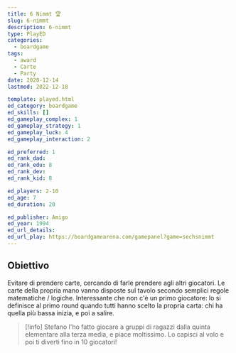 ```yaml
---
title: 6 Nimmt 🏆
slug: 6-nimmt
description: 6-nimmt
type: PlayED
categories:
  - boardgame
tags:
  - award
  - Carte
  - Party
date: 2020-12-14
lastmod: 2022-12-18

template: played.html
ed_category: boardgame
ed_skills: []
ed_gameplay_complex: 1
ed_gameplay_strategy: 1
ed_gameplay_luck: 4
ed_gameplay_interaction: 2

ed_preferred: 1
ed_rank_dad: 
ed_rank_edu: 8
ed_rank_dev: 
ed_rank_kid: 8

ed_players: 2-10
ed_age: 7
ed_duration: 20

ed_publisher: Amigo
ed_year: 1994
ed_url_details: 
ed_url_play: https://boardgamearena.com/gamepanel?game=sechsnimmt
---
```


## Obiettivo
Evitare di prendere carte, cercando di farle prendere agli altri giocatori. Le carte della propria mano vanno disposte sul tavolo secondo semplici regole matematiche / logiche. Interessante che non c'è un primo giocatore: lo si definisce al primo round quando tutti hanno scelto la propria carta: chi ha quella più bassa inizia, e poi a salire.

> [!info] Stefano
> l'ho fatto giocare a gruppi di ragazzi dalla quinta elementare alla terza media, e piace moltissimo. Lo capisci al volo e poi ti diverti fino in 10 giocatori!

